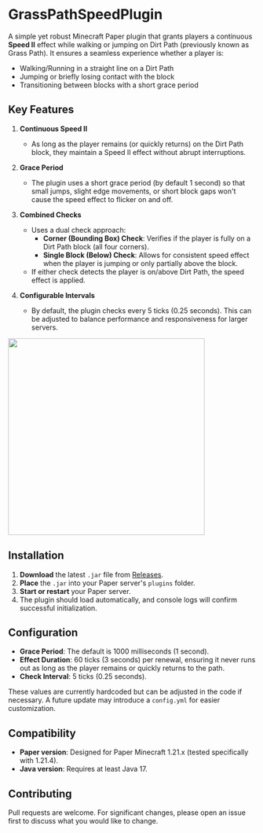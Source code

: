 # GrassPathSpeedPlugin

A simple yet robust Minecraft Paper plugin that grants players a continuous **Speed II** effect while walking or jumping on Dirt Path (previously known as Grass Path). It ensures a seamless experience whether a player is:

- Walking/Running in a straight line on a Dirt Path  
- Jumping or briefly losing contact with the block  
- Transitioning between blocks with a short grace period

## Key Features

1. **Continuous Speed II**  
   - As long as the player remains (or quickly returns) on the Dirt Path block, they maintain a Speed II effect without abrupt interruptions.

2. **Grace Period**  
   - The plugin uses a short grace period (by default 1 second) so that small jumps, slight edge movements, or short block gaps won't cause the speed effect to flicker on and off.

3. **Combined Checks**  
   - Uses a dual check approach:
     - **Corner (Bounding Box) Check**: Verifies if the player is fully on a Dirt Path block (all four corners).  
     - **Single Block (Below) Check**: Allows for consistent speed effect when the player is jumping or only partially above the block.  
   - If either check detects the player is on/above Dirt Path, the speed effect is applied.

4. **Configurable Intervals**  
   - By default, the plugin checks every 5 ticks (0.25 seconds). This can be adjusted to balance performance and responsiveness for larger servers.

<img src="https://github.com/can61cebi/GrassPathSpeedPlugin/blob/main/image/demo.gif" width="400">

## Installation

1. **Download** the latest `.jar` file from [Releases]([./releases](https://github.com/can61cebi/GrassPathSpeedPlugin/releases/tag/Minecraft)).
2. **Place** the `.jar` into your Paper server's `plugins` folder.
3. **Start or restart** your Paper server.
4. The plugin should load automatically, and console logs will confirm successful initialization.

## Configuration

- **Grace Period**: The default is 1000 milliseconds (1 second).  
- **Effect Duration**: 60 ticks (3 seconds) per renewal, ensuring it never runs out as long as the player remains or quickly returns to the path.  
- **Check Interval**: 5 ticks (0.25 seconds).  

These values are currently hardcoded but can be adjusted in the code if necessary. A future update may introduce a `config.yml` for easier customization.

## Compatibility

- **Paper version**: Designed for Paper Minecraft 1.21.x (tested specifically with 1.21.4).  
- **Java version**: Requires at least Java 17.

## Contributing

Pull requests are welcome. For significant changes, please open an issue first to discuss what you would like to change.
